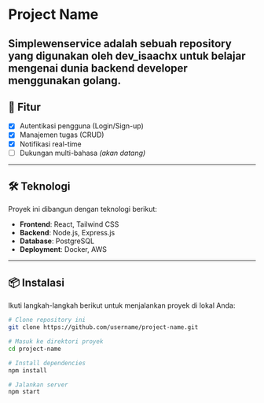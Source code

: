 # Project Name

Simplewenservice adalah sebuah repository yang digunakan oleh dev_isaachx untuk belajar mengenai dunia backend developer menggunakan golang.
---

## 🚀 Fitur

- [x] Autentikasi pengguna (Login/Sign-up)
- [x] Manajemen tugas (CRUD)
- [x] Notifikasi real-time
- [ ] Dukungan multi-bahasa *(akan datang)*

---

## 🛠️ Teknologi

Proyek ini dibangun dengan teknologi berikut:

- **Frontend**: React, Tailwind CSS
- **Backend**: Node.js, Express.js
- **Database**: PostgreSQL
- **Deployment**: Docker, AWS

---

## 📦 Instalasi

Ikuti langkah-langkah berikut untuk menjalankan proyek di lokal Anda:

```bash
# Clone repository ini
git clone https://github.com/username/project-name.git

# Masuk ke direktori proyek
cd project-name

# Install dependencies
npm install

# Jalankan server
npm start
